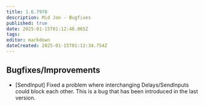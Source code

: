 ```yaml
---
title: 1.6.7978
description: Mid Jan - Bugfixes
published: true
date: 2025-01-15T01:12:48.065Z
tags: 
editor: markdown
dateCreated: 2025-01-15T01:12:34.754Z
---
```


## Bugfixes/Improvements
- [SendInput] Fixed a problem where interchanging Delays/SendInputs could block each other. This is a bug that has been introduced in the last version. 

